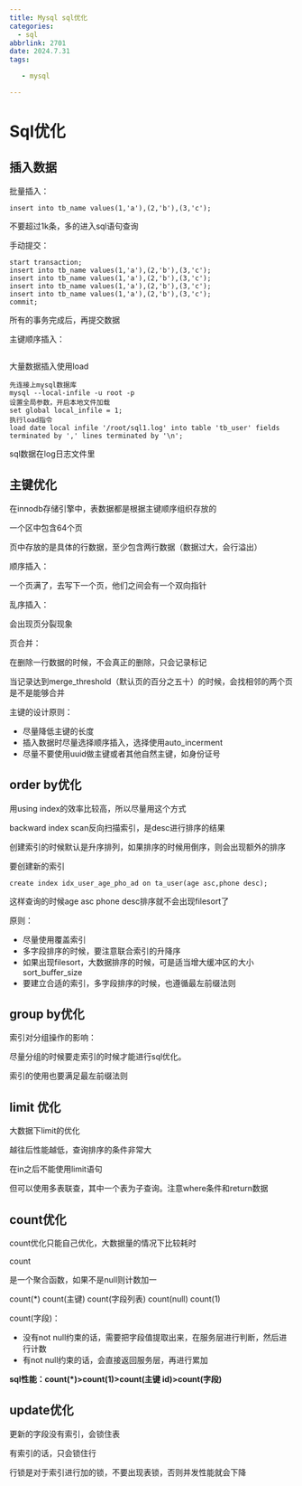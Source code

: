 ```yaml
---
title: Mysql sql优化
categories:
  - sql
abbrlink: 2701
date: 2024.7.31
tags: 

   - mysql 

---
```


# Sql优化

## 插入数据

批量插入：

```
insert into tb_name values(1,'a'),(2,'b'),(3,'c');
```

不要超过1k条，多的进入sql语句查询

手动提交：

```
start transaction;
insert into tb_name values(1,'a'),(2,'b'),(3,'c');
insert into tb_name values(1,'a'),(2,'b'),(3,'c');
insert into tb_name values(1,'a'),(2,'b'),(3,'c');
insert into tb_name values(1,'a'),(2,'b'),(3,'c');
commit;
```

所有的事务完成后，再提交数据

主键顺序插入：

```

```

大量数据插入使用load

```
先连接上mysql数据库
mysql --local-infile -u root -p
设置全局参数，开启本地文件加载
set global local_infile = 1;
执行load指令
load date local infile '/root/sql1.log' into table 'tb_user' fields terminated by ',' lines terminated by '\n';
```

sql数据在log日志文件里

## 主键优化

在innodb存储引擎中，表数据都是根据主键顺序组织存放的

一个区中包含64个页

页中存放的是具体的行数据，至少包含两行数据（数据过大，会行溢出）

顺序插入：

一个页满了，去写下一个页，他们之间会有一个双向指针

乱序插入：

会出现页分裂现象

页合并：

在删除一行数据的时候，不会真正的删除，只会记录标记

当记录达到merge_threshold（默认页的百分之五十）的时候，会找相邻的两个页是不是能够合并

主键的设计原则：

- 尽量降低主键的长度
- 插入数据时尽量选择顺序插入，选择使用auto_incerment
- 尽量不要使用uuid做主键或者其他自然主键，如身份证号

## order by优化

用using index的效率比较高，所以尽量用这个方式

backward index scan反向扫描索引，是desc进行排序的结果

创建索引的时候默认是升序排列，如果排序的时候用倒序，则会出现额外的排序

要创建新的索引

```
create index idx_user_age_pho_ad on ta_user(age asc,phone desc);
```

这样查询的时候age asc phone desc排序就不会出现filesort了

原则：

- 尽量使用覆盖索引
- 多字段排序的时候，要注意联合索引的升降序
- 如果出现filesort，大数据排序的时候，可是适当增大缓冲区的大小sort_buffer_size
- 要建立合适的索引，多字段排序的时候，也遵循最左前缀法则

## group by优化

索引对分组操作的影响：

尽量分组的时候要走索引的时候才能进行sql优化。

索引的使用也要满足最左前缀法则

## limit 优化

大数据下limit的优化

越往后性能越低，查询排序的条件非常大

在in之后不能使用limit语句

但可以使用多表联查，其中一个表为子查询。注意where条件和return数据

## count优化

count优化只能自己优化，大数据量的情况下比较耗时

count

是一个聚合函数，如果不是null则计数加一

count(*) count(主键) count(字段列表) count(null) count(1)

count(字段)：

- 没有not null约束的话，需要把字段值提取出来，在服务层进行判断，然后进行计数
- 有not null约束的话，会直接返回服务层，再进行累加

**sql性能：count(*)>count(1)>count(主键 id)>count(字段)**

## update优化

更新的字段没有索引，会锁住表

有索引的话，只会锁住行

行锁是对于索引进行加的锁，不要出现表锁，否则并发性能就会下降